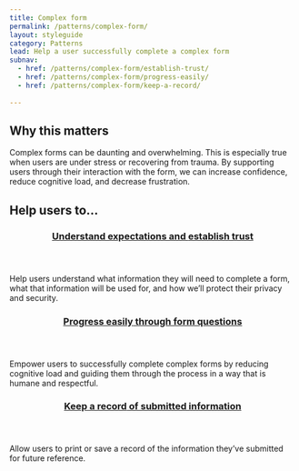 ```yaml
---
title: Complex form
permalink: /patterns/complex-form/
layout: styleguide
category: Patterns
lead: Help a user successfully complete a complex form
subnav:
  - href: /patterns/complex-form/establish-trust/
  - href: /patterns/complex-form/progress-easily/
  - href: /patterns/complex-form/keep-a-record/
  
---
```

## Why this matters
Complex forms can be daunting and overwhelming. This is especially true when users are under stress or recovering from trauma. By supporting users through their interaction with the form, we can increase confidence, reduce cognitive load, and decrease frustration.

## Help users to...
<div class="usa-card-group flex-row margin-top-2">
  <div
  class="usa-card site-component-card grid-col-4 tablet:grid-col-4 margin-bottom-2"
  role="region"
  aria-atomic="true"
  aria-label="Visit establish trust pattern"
  data-meta="Visit establish trust pattern">
    <div class="usa-card__container">
      <header class="usa-card__header">
        <h3 class="usa-card__heading font-lang-lg pattern-card-heading"><a href="{{ site.baseurl }}/patterns/complex-form/establish-trust/">Understand expectations and <strong>establish trust</strong></a></h3>
      </header>
      <div class="usa-card__body font-lang-sm">
        <p>Help users understand what information they will need to complete a form, what that information will be used for, and how we’ll protect their privacy and security.</p>
      </div>
    </div>
  </div>
  <div
  class="usa-card site-component-card grid-col-4 tablet:grid-col-4 margin-bottom-2"
  role="region"
  aria-atomic="true"
  aria-label="Visit progress easily pattern"
  data-meta="Visit progress easily pattern">
    <div class="usa-card__container">
      <header class="usa-card__header">
        <h3 class="usa-card__heading font-lang-lg pattern-card-heading"><a href="{{ site.baseurl }}/patterns/complex-form/progress-easily/"><strong>Progress easily</strong> through form questions</a></h3>
      </header>
      <div class="usa-card__body font-lang-sm">
        <p>Empower users to successfully complete complex forms by reducing cognitive load and guiding them through the process in a way that is humane and respectful.</p>
      </div>
    </div>
  </div>
  <div
  class="usa-card site-component-card grid-col-4 tablet:grid-col-4 margin-bottom-2"
  role="region"
  aria-atomic="true"
  aria-label="Visit keep a record pattern"
  data-meta="Visit keep a record pattern">
    <div class="usa-card__container">
      <header class="usa-card__header">
        <h3 class="usa-card__heading font-lang-lg pattern-card-heading"><a href="{{ site.baseurl }}/patterns/complex-form/keep-a-record/"><strong>Keep a record</strong> of submitted information</a></h3>
      </header>
      <div class="usa-card__body font-lang-sm">
        <p>Allow users to print or save a record of the information they’ve submitted for future reference.</p>
      </div>
    </div>
  </div>  
</div>